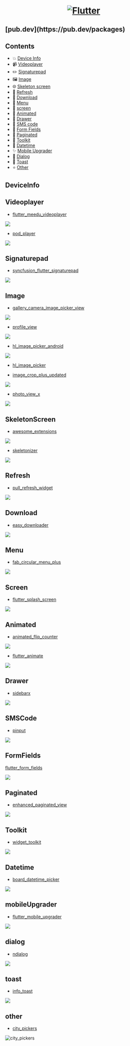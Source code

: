 <a href="https://flutter.dev/">
  <h1 align="center">
    <picture>
      <source media="(prefers-color-scheme: dark)" srcset="https://storage.googleapis.com/cms-storage-bucket/6e19fee6b47b36ca613f.png">
      <img alt="Flutter" src="https://storage.googleapis.com/cms-storage-bucket/c823e53b3a1a7b0d36a9.png">
    </picture>
  </h1>
</a>

<h2> [pub.dev](https://pub.dev/packages) </h2>

## Contents

- :boom: [Device Info](#deviceInfo)
- :video_camera: [Videoplayer](#videoplayer)
- :pencil2: [Signaturepad](#signaturepad)
- :framed_picture: [Image](#image)
- :globe_with_meridians: [Skeleton screen](#skeletonScreen)
- :sweet_potato: [Refresh](#refresh)
- :eggplant: [Download](#download)
- :tomato: [Menu](#menu)
- :green_apple: [screen](#screen)
- :banana: [Animated](#animated)
- :melon: [Drawer](#drawer)
- :grapes: [SMS code](#sMSCode)
- :pineapple: [Form Fields](#formFields)
- :watermelon: [Paginated](#paginated)
- :cherries: [Toolkit](#toolkit)
- :lollipop: [Datetime](#datetime)
- :sparkles: [Mobile Upgrader](#mobileUpgrader)
- :dizzy: [Dialog](#dialog)
- :star2: [Toast](#toast)
- ​:star: [Other](#other)

## DeviceInfo

## Videoplayer 

- [flutter_meedu_videoplayer](https://pub.dev/packages/flutter_meedu_videoplayer)

<img src="./image/q2.gif"/>

- [pod_player](https://pub.dev/packages/pod_player)

<img src="./image/pod_player.gif"/>


## Signaturepad

- [syncfusion_flutter_signaturepad](https://pub.dev/packages/syncfusion_flutter_signaturepad)

<img src='./image/signaturepad_overview.gif'/>

## Image

- [gallery_camera_image_picker_view](https://pub.dev/packages/gallery_camera_image_picker_view)

<img src='https://user-images.githubusercontent.com/55009858/178099543-d3b576d9-625c-426e-b627-9e48c2f65c17.gif'/>

- [profile_view](https://pub.dev/packages/profile_view)

<img src='./image/profile_view.gif'/>

- [hl_image_picker_android](https://pub.dev/packages/hl_image_picker_android)

<img src='./image/hl_image_picker_android.gif'/>

- [hl_image_picker](https://pub.dev/packages/hl_image_picker)

- [image_crop_plus_updated](https://pub.dev/packages/image_crop_plus_updated)

<img src='./image/image_crop_plus_updated.gif'/>

- [photo_view_x](https://pub.dev/packages/photo_view_x)

<img src='./image/photo_view_x.gif'/>


## SkeletonScreen

- [awesome_extensions](https://pub.dev/packages/awesome_extensions)

<img src='./image/awesome_extensions.gif'/>

- [skeletonizer](https://pub.dev/packages/skeletonizer)

<img src='./image/skeletonizer.gif'/>


## Refresh

- [pull_refresh_widget](https://pub.dev/packages/pull_refresh_widget)

<img src='./image/pull_refresh.gif'/>

## Download

- [easy_downloader](https://pub.dev/packages/easy_downloader)

<img src='./image/easy_downloader.gif'/>

## Menu

- [fab_circular_menu_plus](https://pub.dev/packages/fab_circular_menu_plus)

<img src='./image/fab_circular_menu_plus.gif'/>

## Screen

- [flutter_splash_screen](https://pub.dev/packages/flutter_splash_screen)

<img src='./image/flutter_splash_screen.gif'/>

## Animated

- [animated_flip_counter](https://pub.dev/packages/animated_flip_counter)

<img src='./image/animated_flip_counter.gif'/>

- [flutter_animate](https://pub.dev/packages/flutter_animate)

<img src='./image/flutter_animate.gif'/>


## Drawer

- [sidebarx](https://pub.dev/packages/sidebarx)

<img src='./image/sidebarx.gif'/>

## SMSCode

- [pinput](https://pub.dev/packages/pinput)

<img src='./image/pinput.gif'/>

## FormFields

[flutter_form_fields](https://pub.dev/packages/flutter_form_fields)

<img src='./image/flutter_form_fields.gif'/>

## Paginated

- [enhanced_paginated_view](https://pub.dev/packages/enhanced_paginated_view)

<img src='./image/enhanced_paginated_view.gif'/>

## Toolkit

- [widget_toolkit](https://pub.dev/packages/widget_toolkit)

<img src='./image/widget_toolkit.gif'/>

## Datetime

- [board_datetime_picker](https://pub.dev/packages/board_datetime_picker)

<img src='./image/board_datetime_picker.gif'/>

## mobileUpgrader

- [flutter_mobile_upgrader](https://pub.dev/packages/flutter_mobile_upgrader)

<img src='./image/flutter_mobile_upgrader.gif'/>

## dialog

- [ndialog](https://pub.dev/packages/ndialog)

<img src='./image/ndialog.gif'/>

## toast

- [info_toast](https://pub.dev/packages/info_toast)

<img src='./image/info_toast.gif'/>

## other

- [city_pickers](https://pub.dev/packages/city_pickers)

<img src='https://img.alicdn.com/tfs/TB16H9XGCzqK1RjSZPcXXbTepXa-329-687.gif' alt='city_pickers'/>

